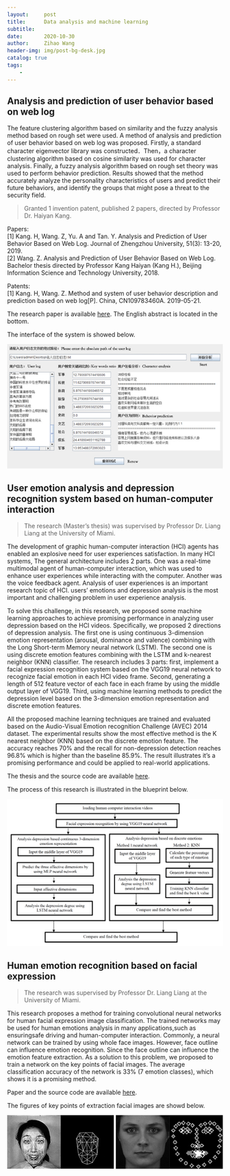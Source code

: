 ```yaml
---
layout:     post
title:      Data analysis and machine learning
subtitle:   
date:       2020-10-30
author:     Zihao Wang
header-img: img/post-bg-desk.jpg
catalog: true
tags:
    - 
---
```


## Analysis and prediction of user behavior based on web log

The feature clustering algorithm based on similarity and the fuzzy analysis method based on rough set were used. A method of analysis and prediction of user behavior based on web log was proposed. Firstly, a standard character eigenvector library was constructed．Then，a character clustering algorithm based on cosine similarity was used for character analysis. Finally, a fuzzy analysis algorithm based on rough set theory was used to perform behavior prediction. Results showed that the method accurately analyze the personality characteristics of users and predict their future behaviors, and identify the groups that might pose a threat to the security field.

>Granted 1 invention patent, published 2 papers, directed by Professor Dr. Haiyan Kang.

Papers:<br>
[1]	Kang. H, Wang. Z, Yu. A and Tan. Y. Analysis and Prediction of User Behavior Based on Web Log. Journal of   Zhengzhou University, 51(3): 13-20, 2019.<br>
[2]	Wang. Z. Analysis and Prediction of User Behavior Based on Web Log. Bachelor thesis directed by Professor Kang Haiyan (Kang H.), Beijing Information Science and  Technology University, 2018.

Patents:<br>
[1]	Kang. H, Wang. Z. Method and system of user behavior description and prediction based on web log[P]. China, CN109783460A. 2019-05-21.

The research paper is available [here](https://github.com/wangzh3/wangzh3.github.io/blob/master/upload/Paper/Analysis%20and%20Prediction%20of%20User%20Behavior%20Based%20on%20Web%20Log.pdf). The English abstract is located in the bottom.

The interface of the system is showed below.

![](https://raw.githubusercontent.com/wangzh3/wangzh3.github.io/master/upload/data%20analysis/log.jpg)

## User emotion analysis and depression recognition system based on human-computer interaction

>The research (Master’s thesis) was supervised by Professor Dr. Liang Liang at the University of Miami.

The development of graphic human-computer interaction (HCI) agents has enabled an explosive need for user experiences satisfaction. In many HCI systems, The general architecture includes 2 parts. One was a real-time multimodal agent of human-computer interaction, which was used to enhance user experiences while interacting with the computer. Another was the voice feedback agent. Analysis of user experiences is an important research topic of HCI. users’ emotions and depression analysis is the most important and challenging problem in user experience analysis.

To solve this challenge, in this research, we proposed some machine learning approaches to achieve promising performance in analyzing user depression based on the HCI videos. Specifically, we proposed 2 directions of depression analysis. The first one is using continuous 3-dimension emotion representation (arousal, dominance and valence) combining with the Long Short-term Memory neural network (LSTM). The second one is using discrete emotion features combining with the LSTM and k-nearest neighbor (KNN) classifier. The research includes 3 parts: first, implement a facial expression recognition system based on the VGG19 neural network to recognize facial emotion in each HCI video frame. Second, generating a length of 512 feature vector of each face in each frame by using the middle output layer of VGG19. Third, using machine learning methods to predict the depression level based on the 3-dimension emotion representation and discrete emotion features. 

All the proposed machine learning techniques are trained and evaluated based on the Audio-Visual Emotion recognition Challenge (AVEC) 2014 dataset. The experimental results show the most effective method is the K nearest neighbor (KNN) based on the discrete emotion feature. The accuracy reaches 70% and the recall for non-depression detection reaches 96.8% which is higher than the baseline 85.9%. The result illustrates it’s a promising performance and could be applied to real-world applications.

The thesis and the source code are available [here](https://github.com/wangzh3/USER-EMOTION-ANALYSIS-AND-DEPRESSION-RECOGNITION-SYSTEM-BASED-ON-HUMAN-COMPUTER-INTERACTION/blob/master/Zihao%20Wang%20csc794%20final%20report.pdf).

The process of this research is illustrated in the blueprint below.

![](https://raw.githubusercontent.com/wangzh3/wangzh3.github.io/master/upload/data%20analysis/master.png)


## Human emotion recognition based on facial expression

>The research was supervised by Professor Dr. Liang Liang at the University of Miami.

This research proposes a method for training convolutional neural networks for human facial expression image classification. The trained networks may be used for human emotions analysis in many applications,such as ensuringsafe driving and human-computer interaction. Commonly, a neural network can be trained by using whole face images. However, face outline can influence emotion recognition. Since the face outline can influence the emotion feature extraction. As a solution to this problem, we proposed to train a network on the key points of facial images. The average classification accuracy of the network is 33% (7 emotion classes), which shows it is a promising method.

Paper and the source code are available [here](https://github.com/wangzh3/facial-emotion-recognition/blob/master/Human%20emotion%20recognition%20based%20on%20facial%20expression.pdf).

The figures of key points of extraction facial images are showd below.

![](https://raw.githubusercontent.com/wangzh3/wangzh3.github.io/master/upload/data%20analysis/facial%20emo.jpg)
![](https://raw.githubusercontent.com/wangzh3/wangzh3.github.io/master/upload/data%20analysis/facial%20emotion.jpg)
